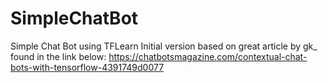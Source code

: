 # SimpleChatBot
Simple Chat Bot using TFLearn
Initial version based on great article by gk_ found in the link below:
https://chatbotsmagazine.com/contextual-chat-bots-with-tensorflow-4391749d0077



